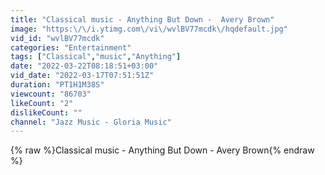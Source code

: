 ```yaml
---
title: "Classical music - Anything But Down -  Avery Brown"
image: "https:\/\/i.ytimg.com\/vi\/wvlBV77mcdk\/hqdefault.jpg"
vid_id: "wvlBV77mcdk"
categories: "Entertainment"
tags: ["Classical","music","Anything"]
date: "2022-03-22T08:18:51+03:00"
vid_date: "2022-03-17T07:51:51Z"
duration: "PT1H1M38S"
viewcount: "86703"
likeCount: "2"
dislikeCount: ""
channel: "Jazz Music - Gloria Music"
---
```

{% raw %}Classical music - Anything But Down -  Avery Brown{% endraw %}
